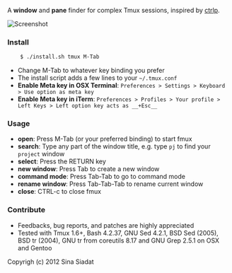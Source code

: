 A __window__ and __pane__ finder for complex Tmux sessions, inspired by [ctrlp](https://github.com/kien/ctrlp.vim/).

![Screenshot](http://i.imgur.com/cv55F.png)

### Install
``` bash
    $ ./install.sh tmux M-Tab
```
* Change M-Tab to whatever key binding you prefer
* The install script adds a few lines to your `~/.tmux.conf`
* __Enable Meta key in OSX Terminal__: `Preferences > Settings > Keyboard > Use option as meta key`
* __Enable Meta key in iTerm__: `Preferences > Profiles > Your profile > Left Keys > Left option key acts as __+Esc__`

### Usage
* __open__: Press M-Tab (or your preferred binding) to start fmux
* __search__: Type any part of the window title, e.g. type `pj` to find your `project` window
* __select__: Press the RETURN key
* __new window__: Press Tab to create a new window
* __command mode__: Press Tab-Tab to go to command mode
* __rename window__: Press Tab-Tab-Tab to rename current window
* __close__: CTRL-c to close fmux

### Contribute
* Feedbacks, bug reports, and patches are highly appreciated
* Tested with Tmux 1.6+, Bash 4.2.37, GNU Sed 4.2.1, BSD Sed (2005), BSD tr (2004), GNU tr from coreutils 8.17 and GNU Grep 2.5.1 on OSX and Gentoo

Copyrigh (c) 2012 Sina Siadat
